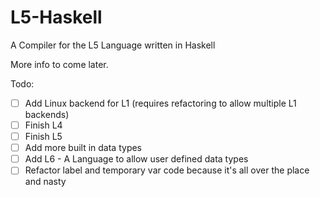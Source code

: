 L5-Haskell
==========

A Compiler for the L5 Language written in Haskell

More info to come later.

Todo:

 - [ ] Add Linux backend for L1 (requires refactoring to allow multiple L1 backends)
 - [ ] Finish L4
 - [ ] Finish L5
 - [ ] Add more built in data types
 - [ ] Add L6 - A Language to allow user defined data types
 - [ ] Refactor label and temporary var code because it's all over the place and nasty
